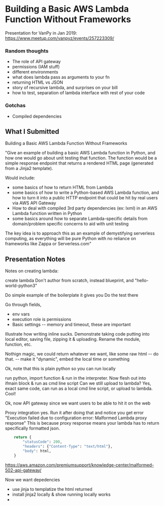 # Building a Basic AWS Lambda Function Without Frameworks

Presentation for VanPy in Jan 2019: https://www.meetup.com/vanpyz/events/257223309/

### Random thoughts

* The role of API gateway
* permissions (IAM stuff)
* different environments
* what does lambda pass as arguments to your fn
* returning HTML vs JSON
* story of recursive lambda, and surprises on your bill
* how to test, separation of lambda interface with rest of your code

### Gotchas

* Compiled dependencies

## What I Submitted

Building a Basic AWS Lambda Function Without Frameworks

"Give an example of building a basic AWS Lambda function in Python, and how one
would go about unit testing that function.  The function would be a simple
response endpoint that returns a rendered HTML page (generated from a Jinja2
template).

Would include:

* some basics of how to return HTML from Lambda
* some basics of how to write a Python-based AWS Lambda function, and how to
  turn it into a public HTTP endpoint that could be hit by real users via AWS
  API Gateway
* How to deal with compiled 3rd party dependencies (ex: lxml) in an AWS Lambda
  function written in Python
* some basics around how to separate Lambda-specific details from domain/problem
  specific concerns to aid with unit testing

The key idea is to approach this as an example of demystifying serverless
computing, as everything will be pure Python with no reliance on frameworks like
Zappa or Serverless.com"


## Presentation Notes

Notes on creating lambda:


create lambda
Don't author from scratch, instead blueprint, and "hello-world-python3"

Do simple example of the boilerplate it gives you
Do the test there

Go through fields,

* env vars
* execution role is permissions
* Basic settings -- memory and timeout, these are important

Illustrate how writing inline sucks.
Demonstrate taking code putting into local editor, saving file, zipping it & uploading.
Rename the module, function, etc.

Nothign magic, we could return whatever we want, like some raw html
-- do that.
-- make it "dynamic", embed the local time or something

Ok, note that this is plain python so you can run locally

run python, import function & run in the interpreter.
Now flesh out into ifmain block & run as cmd line script
Can we still upload to lambda?
Yes, exact same code, can run as a local cmd line script, or upload to lambda.  Cool!


Ok, now API gateway since we want users to be able to hit it on the web

Proxy integration yes.
Run it after doing that and notice you get error "Execution failed due to configuration error: Malformed Lambda proxy response"
This is because proxy response means your lambda has to return specifically formatted json.

```python
    return {
        "statusCode": 200,
        "headers": {"Content-Type": "text/html"},
        "body": html,
    }
```

https://aws.amazon.com/premiumsupport/knowledge-center/malformed-502-api-gateway/


Now we want depedencies

- use jinja to templatize the html returned
- install jinja2 locally & show running locally works
- 
